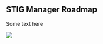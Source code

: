## STIG Manager Roadmap

Some text here

![](http://neo:3000/nuwc/stig-manager-oss/raw/branch/master/docs/API.svg)